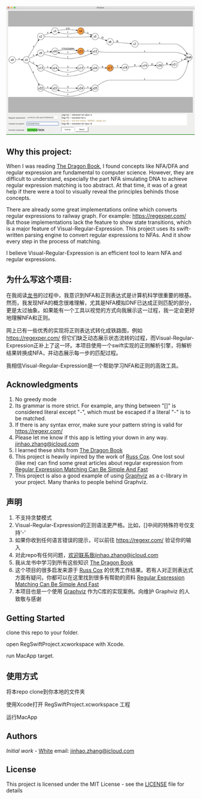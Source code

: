 
![](example.gif)

## Why this project:
When I was reading [The Dragon Book](https://en.wikipedia.org/wiki/Compilers:_Principles,_Techniques,_and_Tools), I found concepts like NFA/DFA and regular expression are fundamental to computer science. However, they are difficult to understand, especially the part NFA simulating DNA to achieve regular expression matching is too abstract. At that time, it was of a great help if there were a tool to visually reveal the principles behinds those concepts. 

There are already some great implementations online which converts regular expressions to railway graph. For example: https://regexper.com/ But those implementations lack the feature to show state transitions, which is a major feature of Visual-Regular-Expression. This project uses its swift-written parsing engine to convert regular expressions to NFAs. And it show every step in the process of matching.

I believe Visual-Regular-Expression is an efficient tool to learn NFA and regular expressions.

## 为什么写这个项目:
在我阅读[龙书](https://en.wikipedia.org/wiki/Compilers:_Principles,_Techniques,_and_Tools)的过程中，我意识到NFA和正则表达式是计算机科学很重要的根基。
然而，我发现NFA的概念很难理解，尤其是NFA模拟DNF已达成正则匹配的部分，更是太过抽象。如果能有一个工具以视觉的方式向我展示这一过程，我一定会更好地理解NFA和正则。

网上已有一些优秀的实现将正则表达式转化成铁路图，例如 https://regexper.com/ 但它们缺乏动态展示状态流转的过程，而Visual-Regular-Expression正补上了这一环。本项目使用一个swift实现的正则解析引擎，将解析结果转换成NFA，并动态展示每一步的匹配过程。

我相信Visual-Regular-Expression是一个帮助学习NFA和正则的高效工具。

## Acknowledgments

1. No greedy mode
2. Its grammar is more strict. For example, any thing between "[]" is considered literal except "-", which must be escaped if a literal "-" is to be matched.
3. If there is any syntax error, make sure your pattern string is valid for https://regexr.com/
4. Please let me know if this app is letting your down in any way. jinhao.zhang@icloud.com
5. I learned these shits from [The Dragon Book](https://en.wikipedia.org/wiki/Compilers:_Principles,_Techniques,_and_Tools)
6. This project is heavily inpired by the work of [Russ Cox](https://swtch.com/~rsc/). One lost soul (like me) can find some great articles about regular expression from [Regular Expression Matching Can Be Simple And Fast](https://swtch.com/~rsc/regexp/regexp1.html)
7. This project is also a good example of using [Graphviz](https://www.graphviz.org/) as a c-library in your project. Many thanks to people behind Graphviz.

## 声明

1. 不支持贪婪模式
2. Visual-Regular-Expression的正则语法更严格。比如，[]中间的特殊符号仅支持‘-’
3. 如果你收到任何语言错误的提示，可以前往 https://regexr.com/ 验证你的输入
4. 对此repo有任何问题，欢迎联系我jinhao.zhang@icloud.com
5. 我从龙书中学习到所有这些知识 [The Dragon Book](https://en.wikipedia.org/wiki/Compilers:_Principles,_Techniques,_and_Tools)
6. 这个项目的很多启发来源于 [Russ Cox](https://swtch.com/~rsc/) 的优秀工作结果。若有人对正则表达式方面有疑问，你都可以在这里找到很多有帮助的资料 [Regular Expression Matching Can Be Simple And Fast](https://swtch.com/~rsc/regexp/regexp1.html)
7. 本项目也是一个使用 [Graphviz](https://www.graphviz.org/) 作为C库的实现案例。向维护 Graphviz 的人致敬与感谢

## Getting Started

clone this repo to your folder.

open RegSwiftProject.xcworkspace with Xcode.

run MacApp target.

## 使用方式

将本repo clone到你本地的文件夹

使用Xcode打开 RegSwiftProject.xcworkspace 工程

运行MacApp

## Authors

*Initial work* - [White](https://github.com/White-White)  email: jinhao.zhang@icloud.com

## License

This project is licensed under the MIT License - see the [LICENSE](LICENSE) file for details

